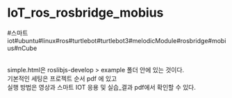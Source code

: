 # IoT_ros_rosbridge_mobius
#스마트iot#ubuntu#linux#ros#turtlebot#turtlebot3#melodicModule#rosbridge#mobius#nCube

<br />
simple.html은 roslibjs-develop > example 폴더 안에 있는 것이다. <br />
기본적인 세팅은 프로젝트 순서 pdf 에 있고<br />
실행 방법은 영상과 스마트 IOT 응용 및 실습_결과 pdf에서 확인할 수 있다.<br />

